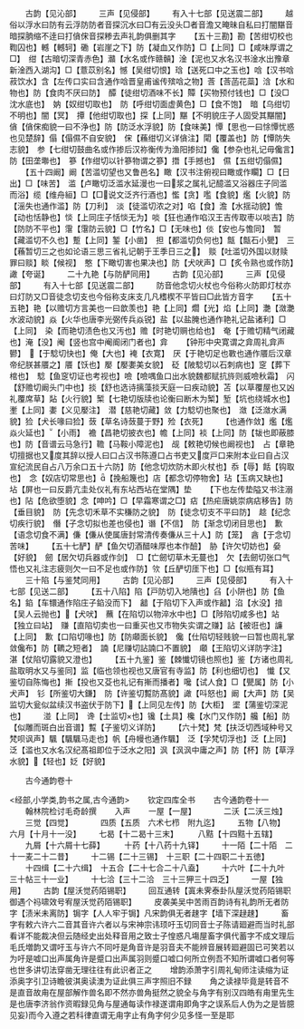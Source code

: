 <!-- { "loadSidebar": true } -->
　　古韵【见沁部】
　　三声【见侵部】
　　有入十七部【见送震二部】
　　越俗以浮水曰防有云浮防防者音探沉水曰□有云没头□者音澹又晻昧自私曰打闇黮音暗探朒缩不逹曰打僋俕音探糁去声礼韵俱删其字
　　【五十三勘】勘【苦绀切校也鞫囚也】轗【轗轲】磡【岩崖之下】防【凝血又作防】□【上同】□【咸味厚谓之□】　绀【古暗切深青赤色】灨【水名或作赣贑】淦【泥也又水名汉书淦水出豫章新淦西入湖沟】□【薏苡别名】憾【吴绀切恨】琀【送死口中之玉也】唅【汉书唅菽饮水】含【左传口实曰含通作唅晋皇甫谧传殡唅之物】莟【莟菡花蘂】浛【水和物也】防【食肉不厌曰防】　醰【徒绀切酒味不长】贉【买物预付钱也】□【没□沈水底也】　妠【奴绀切取也】　防【呼绀切面虚黄色】□【食不饱】　暗【乌绀切不明也】闇【冥】　撢【他绀切取也】探【上同】黮【不明貌庄子人固受其黮闇】僋【僋俕痴貌一曰不浄也】防【防泛水浮貌】防【食味美】憛【思也一曰悇憛忧惑也见楚辞】傝【傝儑不自安貌】　俕【蘓绀切义详僋注】閐【覆盖也】防【憛防失志貌】　参【七绀切鼓曲名或作掺后汉祢衡传为渔阳掺挝】儳【参杂也礼记毋儳言】防【田垄壣也】　篸【作绀切以针篸物谓之篸】撍【手撼也】　儑【五绀切傝儑】
　　【五十四阚】阚【苦滥切望也又鲁邑名】瞰【汉书注俯视曰瞰或作矙】□【日出】□【味苦】　滥【卢瞰切泛滥水延漫也一曰浆之属礼记醷滥又浴器庄子同滥而浴】缆【维舟絙】□【□说文泛齐行酒也】懢【贪】嚂【食貌】爁【火貌】防【滛失也通作滥】防【刀利】　淡【徒滥切浓之对】啗【食】澹【水揺动貌】憺【动也恬静也】惔【上同庄子恬惔无为】啖【狂也通作啗汉王吉传取枣以啖吉】防【防防不平也】霮【霮防云貌】□【竹名】□【无味也】倓【安也与憺同】　暂【藏滥切不久也】蹔【上同】錾【小凿】　担【都滥切负何也】甔【甔石小甖】　三【蘓暂切三之也如论语三思三省礼记朝于王季日三之】　赕【吐滥切外国以财赎罪曰赕】睒【候视】　憨【下瞰切害也果决也】防【犬吠声】□【炙令熟也或作防】譀【夸诞】
　　二十九艳【与防酽同用】
　　古韵【见沁部】
　　三声【见侵部】
　　有入十七部【见送震二部】
　　防音他念切火杖也今俗称火防即灯杖亦曰灯防又□音徒念切支也今俗称支床支几凡榰楔不平皆曰□此皆方音字
　　【五十五艳】艳【以赡切方言美也一曰歆羡也】艳【上同】爓【光】焰【上同】灔【潋灔水波动貌】焱【火华也唐李光弼传兵焱锐】盐【以盐腌也通作艳礼记盐诸利】□【上同】　染【而艳切渍色也又汚也】赡【时艳切赒也给也】　奄【于赡切精气闭藏也】淹【没】阉【竖也宫中阉阍闭门者也】弇
　　【钟形中央寛谓之弇周礼弇声鬰】　【于騐切快也】俺【大也】裺【衣寛】　厌【于艳切足也斁也通作餍后汉章帝纪朕甚餍之】餍【饫也】嬮【嬮嬱美女貌】　砭【陂騐切以石刺病也】窆【葬下棺也】　騐【鱼窆切证也考视也】噞【噞喁鱼口出水貌魏都赋抗旍则威噞秋霜】　闪【舒赡切阚头门中也】掞【舒也选诗摛藻掞天庭一曰疾动貌】苫【以草覆屋也又凶礼覆席草】煔【火行貌】椠【七艳切版牍也论衡曰断木为椠】堑【坑也绕城水也】壍【上同】嬱【义见嬮注】　潜【慈艳切藏】敛【力騐切也聚也】　潋【泛潋水满貌】猃【犬长喙曰猃】蔹【草名诗蔹蔓于野】殓【衣死】
　　【也通作敛】爁【爁焱火延也】【小雨】　襜【昌艳切披衣也】幨【上同】裧【上同】防【韨也即蔽膝也】防【音谱云马急行】韂【马鞍小障泥也】　觇【敕艳切候也阚视也】　占【章艳切擅据也又度其辞以授人曰口占汉书陈遵口占书吏又度戸口来附本业曰自占汉宣纪流民自占八万余口五十六防】防【他念切炊防木即火杖也】忝【辱】餂【钩取也】　念【奴店切常思也】【挽船篾也】店【都念切停物舍】玷【玉病又缺也】坫【屏也一曰反爵亢圭处仪礼有东坫西坫在堂隅】垫
　　【下也左传垫隘又书注溺也】阽【危欲堕貌】念【呻吟】□【早霜寒谓之□】痁【热疟唐姚崇病痁移告】防【垂目貌】　防【先念切禾草不实稴防之貌】　防【徒念切支不平曰防】　趝【纪念切疾行貌】　僭【子念切拟也差也侵也】谮【不信】　防【渐念切闭目思也】　歉【语念切食不满】傔【傔从使属唐封常清传奏傔从三十人】防【笼】　酓【于念切苦味】
　　【五十七酽】酽【鱼欠切酒醋味厚也本作醶】　胁【许欠切妨也】姭【好貌】　劒【居欠切兵器或作剑】　□【亡劒切草木无蔓也】　欠【去劒切张口气悟也又礼注志疲则欠一曰不足也或作防】欦【丘酽切厓下也】□【似瓶有耳】
　　三十陷【与鉴梵同用】
　　古韵【见沁部】
　　三声【见侵部】
　　有入十七部【见送二部】
　　【五十八陷】陷【戸防切入地隤也】臽【小阱也】防【鱼名】錎【车镮通作陷庄子錎没而下】　韽【于陷切下入声或作韽】淊【水没】揞【吴人云抛也】【犬吠】　蘸【在陷切以物淬水中也】□【陟陷切咸多也】站【独立曰站】　赚【直陷切卖也一曰重买也又市物失实谓之赚】詀【被诳也】譧【上同】　歉【口陷切喙也】防【防顑面长貌】　儳【仕陷切轻贱貌一曰暂也周礼掌敛儳布】防【韀之短者】　諵【尼赚切詀諵口不置貌】　顑【王陷切义详防字注】　湛【仗陷切露貌又澄也】
　　【五十九鉴】鉴【棘懴切镜也照也】鉴【方诸也周礼盐取明水又与鉴同】监【临也领也视也又唐官有寺监】防【利也细切也】　懴【又鉴切自陈悔也】摲【投也又芟也礼记有摲而播者】嚵【试人食】□【甖属】防【小犬声】　钐【所鉴切大鎌】　防【许鉴切覱防髙貌】譀【呌怒也】阚【大声】防【吴监切大瓮似盆续汉书盗伏于防下】【上同见左传】防【大柜】　埿【蒲鉴切深泥也】
　　湴【上同】　谗【士监切也】镵【土具】欃【水门又作防】艬【船】防【似雕而斑白出音谱】覱【子鉴切义详防】
　　【六十梵】梵【扶泛切西域种号又梵呗讽声】颿【颿颿马走也】帆【舟幔也通作颿】　泛【孚梵切浮也】泛【上同】泛【滥也又水名汉纪髙祖即位于泛水之阳】沨【沨沨中庸之声】防【杯】防【草浮水貌】【轻也】姂【好貌】

　　古今通韵卷十

<经部,小学类,韵书之属,古今通韵>
　　钦定四库全书
　　古今通韵卷十一
　　翰林院检讨毛奇龄撰
　　入声
　　一屋【一屋】　　　　二沃【二沃三烛】
　　三觉【四觉】　　　　四质【五质　六术七栉　附九迄】
　　五物【八物】　　　　六月【十月十一没】
　　七曷【十二曷十三末】　　　八黠【十四黠十五辖】
　　九屑【十六屑十七薛】　　　十药【十八药十九铎】
　　十一陌【二十陌　二十一麦二十二昔】
　　十二锡【二十三锡】　十三职【二十四职二十五徳】
　　十四缉【二十六缉】　十五合【二十七合二十八盍】
　　十六叶【二十九叶　三十帖三十一业】
　　十七洽【三十二洽　三十三狎三十四乏】
　　一屋【独用】
　　古韵【屋沃觉药陌锡职】
　　回互通转【寘未霁泰卦队屋沃觉药陌锡职　御遇个祃啸效号宥屋沃觉药陌锡职】
　　皮袭美吴中苦雨百韵诗有礼韵所无者防字【渍米未离防】锔字【人人牢于锔】凡宋韵俱无者趚字【墙下深趢趚】
　　畜字有敕六许六二音其音许六者以与宋神宗讳顼吁玉切同音士子陈请廻避而当时礼部看详不能裁决但云随经史出处释音用之致士子惶惑凡塲屋畜字俱代蓄字不成文理后毛氏増韵又谓吁玉与许六不同吁是角音许是羽音夫不能辨音展转廻避固已可笑若以为吁是嘘口出声属角许是蹙口出声属羽则蹙口嘘口何所立例吾不知所谓嘘口者何等也世多讲切法穿凿无理往往有此识者正之
　　增韵添萧字引周礼甸师注读缩为证添奥字引卫诗瞻彼淇奥读澳为证此俱三声字照旧不録
　　角之读禄毕竟是转音不是直音故甪在屋部解作兽名即不然亦兽角挺然之貌全与角字有别汉四皓有甪里先生是也唐李济翁作资暇録见角与屋通每读作禄遂谓甪即角字之误系后人伪为之是皆臆见妄而今入遵之若科律直谓无甪字止有角字何少见多怪一至是耶
